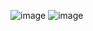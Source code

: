 
![image](https://user-images.githubusercontent.com/97594420/236401691-359dec3c-380d-49cb-bda2-2eb0f36c07ff.png)
![image](https://user-images.githubusercontent.com/97594420/236401714-c06490cf-5245-40f0-bdef-d47a59cb4295.png)

